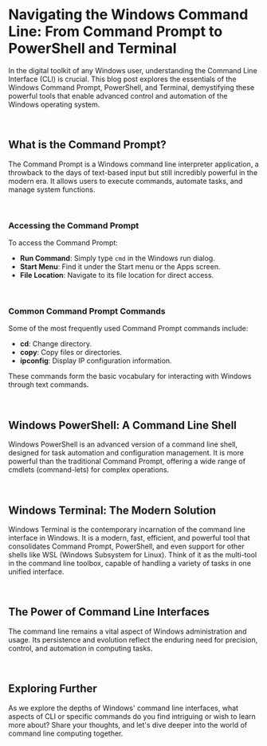# Navigating the Windows Command Line: From Command Prompt to PowerShell and Terminal

In the digital toolkit of any Windows user, understanding the Command Line Interface (CLI) is crucial. This blog post explores the essentials of the Windows Command Prompt, PowerShell, and Terminal, demystifying these powerful tools that enable advanced control and automation of the Windows operating system.

<br>

## What is the Command Prompt?

The Command Prompt is a Windows command line interpreter application, a throwback to the days of text-based input but still incredibly powerful in the modern era. It allows users to execute commands, automate tasks, and manage system functions.

<br>

### Accessing the Command Prompt

To access the Command Prompt:

- **Run Command**: Simply type `cmd` in the Windows run dialog.
- **Start Menu**: Find it under the Start menu or the Apps screen.
- **File Location**: Navigate to its file location for direct access.

<br>

### Common Command Prompt Commands

Some of the most frequently used Command Prompt commands include:

- **cd**: Change directory.
- **copy**: Copy files or directories.
- **ipconfig**: Display IP configuration information.

These commands form the basic vocabulary for interacting with Windows through text commands.

<br>

## Windows PowerShell: A Command Line Shell

Windows PowerShell is an advanced version of a command line shell, designed for task automation and configuration management. It is more powerful than the traditional Command Prompt, offering a wide range of cmdlets (command-lets) for complex operations.

<br>

## Windows Terminal: The Modern Solution

Windows Terminal is the contemporary incarnation of the command line interface in Windows. It is a modern, fast, efficient, and powerful tool that consolidates Command Prompt, PowerShell, and even support for other shells like WSL (Windows Subsystem for Linux). Think of it as the multi-tool in the command line toolbox, capable of handling a variety of tasks in one unified interface.

<br>

## The Power of Command Line Interfaces

The command line remains a vital aspect of Windows administration and usage. Its persistence and evolution reflect the enduring need for precision, control, and automation in computing tasks.

<br>

## Exploring Further

As we explore the depths of Windows' command line interfaces, what aspects of CLI or specific commands do you find intriguing or wish to learn more about? Share your thoughts, and let's dive deeper into the world of command line computing together.
